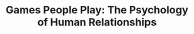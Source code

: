 ---
authors: Eric Berne
title: 'Games People Play: The Psychology of Human Relationships'
layout: book
link: false
---